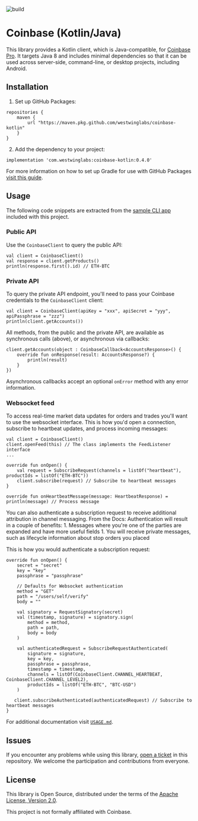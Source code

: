 ![build](https://github.com/westwinglabs/coinbase-kotlin/workflows/build/badge.svg)

# Coinbase (Kotlin/Java)

This library provides a Kotlin client, which is Java-compatible, for [Coinbase Pro](https://docs.pro.coinbase.com).
It targets Java 8 and includes minimal dependencies so that it can be used across server-side, command-line, or desktop projects, including Android.

## Installation

1. Set up GitHub Packages:

```
repositories {
    maven {
        url "https://maven.pkg.github.com/westwinglabs/coinbase-kotlin" 
    }
}
```

2. Add the dependency to your project:

```
implementation 'com.westwinglabs:coinbase-kotlin:0.4.0'
```

For more information on how to set up Gradle for use with GitHub Packages [visit this guide](https://docs.github.com/en/packages/guides/configuring-gradle-for-use-with-github-packages).

## Usage

The following code snippets are extracted from the [sample CLI app](cli) included with this project.

### Public API

Use the `CoinbaseClient` to query the public API:

```
val client = CoinbaseClient()
val response = client.getProducts()
println(response.first().id) // ETH-BTC
```

### Private API

To query the private API endpoint, you'll need to pass your Coinbase credentials to the `CoinbaseClient` client:

```
val client = CoinbaseClient(apiKey = "xxx", apiSecret = "yyy", apiPassphrase = "zzz")
println(client.getAccounts())
```

All methods, from the public and the private API, are available as synchronous calls (above), or asynchronous via callbacks:

```
client.getAccounts(object : CoinbaseCallback<AccountsResponse>() {
    override fun onResponse(result: AccountsResponse?) {
        println(result)
    }
})
```

Asynchronous callbacks accept an optional `onError` method with any error information.

### Websocket feed

To access real-time market data updates for orders and trades you'll want to use the websocket interface.
This is how you'd open a connection, subscribe to heartbeat updates, and process incoming messages:

```
val client = CoinbaseClient()
client.openFeed(this) // The class implements the FeedListener interface
...

override fun onOpen() {
    val request = SubscribeRequest(channels = listOf("heartbeat"), productIds = listOf("ETH-BTC"))
    client.subscribe(request) // Subscribe to heartbeat messages
}

override fun onHeartbeatMessage(message: HeartbeatResponse) = println(message) // Process message
```

You can also authenticate a subscription request to receive additional attribution in channel messaging.
From the Docs:
    Authentication will result in a couple of benefits:
    1. Messages where you're one of the parties are expanded and have more useful fields
    1. You will receive private messages, such as lifecycle information about stop orders you placed

This is how you would authenticate a subscription request:

    override fun onOpen() {
        secret = "secret"
        key = "key"
        passphrase = "passphrase"

        // Defaults for Websocket authentication
        method = "GET"
        path = "/users/self/verify"
        body = ""

        val signatory = RequestSignatory(secret)
        val (timestamp, signature) = signatory.sign(
            method = method,
            path = path,
            body = body
        )

        val authenticatedRequest = SubscribeRequestAuthenticated(
            signature = signature,
            key = key,
            passphrase = passphrase,
            timestamp = timestamp,
            channels = listOf(CoinbaseClient.CHANNEL_HEARTBEAT, CoinbaseClient.CHANNEL_LEVEL2),
            productIds = listOf("ETH-BTC", "BTC-USD")
        )
        
       client.subscribeAuthenticated(authenticatedRequest) // Subscribe to heartbeat messages
    }

For additional documentation visit [`USAGE.md`](USAGE.md).

## Issues

If you encounter any problems while using this library, [open a ticket](https://github.com/westwinglabs/coinbase-kotlin/issues) in this repository.
We welcome the participation and contributions from everyone.

## License

This library is Open Source, distributed under the terms of the [Apache License, Version 2.0](LICENSE).

This project is not formally affiliated with Coinbase.
